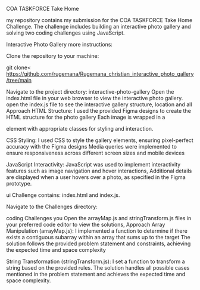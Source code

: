 COA TASKFORCE Take Home 

my repository contains my submission for the COA TASKFORCE Take Home Challenge. 
The challenge includes building an interactive photo gallery and solving two coding challenges using JavaScript.

Interactive Photo Gallery
more instructions:

Clone the repository to your  machine:

git clone< https://github.com/rugemana/Rugemana_christian_interactive_photo_gallery/tree/main

Navigate to the project directory:
 interactive-photo-gallery
Open the index.html file in your web browser to view the interactive photo gallery.
open the index.js file to see the interactive gallery structure, location and all
Approach
HTML Structure: I used  the provided Figma designs to create the HTML structure for the photo gallery Each image  is wrapped in a <div> element with appropriate classes for styling and interaction.

CSS Styling: I used CSS to style the gallery elements, ensuring pixel-perfect accuracy with the Figma designs Media queries were implemented to ensure responsiveness across different screen sizes and mobile devices

JavaScript Interactivity: JavaScript was used to implement interactivity features such as image  navigation and hover interactions, Additional details are displayed when a user hovers over a photo, as specified in the Figma prototype.

 ui Challenge contains:
 index.html and index.js.
 
Navigate to the Challenges directory:

coding Challenges
you Open the arrayMap.js and stringTransform.js files in your preferred code editor to view the solutions,
Approach
Array Manipulation (arrayMap.js): I implemented a function to determine if there exists a contiguous subarray within an array that sums up to the target The solution follows the provided problem statement and constraints, achieving the expected time and space complexity

String Transformation (stringTransform.js): I set a function to transform a string based on the provided rules. The solution handles all possible cases mentioned in the problem statement and achieves the expected time and space complexity.
